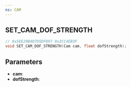 ```yaml
---
ns: CAM
---
```

## SET_CAM_DOF_STRENGTH

```c
// 0x5EE29B4D7D5DF897 0x3CC4EB3F
void SET_CAM_DOF_STRENGTH(Cam cam, float dofStrength);
```


## Parameters
* **cam**: 
* **dofStrength**: 

